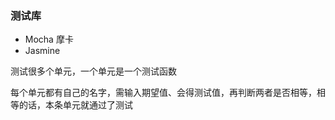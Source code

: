 ### 测试库

- Mocha 摩卡
- Jasmine

测试很多个单元，一个单元是一个测试函数

每个单元都有自己的名字，需输入期望值、会得测试值，再判断两者是否相等，相等的话，本条单元就通过了测试

